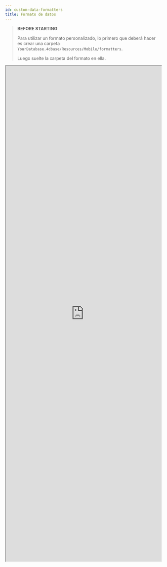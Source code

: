 ```yaml
---
id: custom-data-formatters
title: Formato de datos
---
```


> **BEFORE STARTING**
> 
> Para utilizar un formato personalizado, lo primero que deberá hacer es crear una carpeta `YourDatabase.4dbase/Resources/Mobile/formatters`.
> 
> Luego suelte la carpeta del formato en ella.


<div markdown="1">

<iframe src="https://4d-for-ios.github.io/gallery/#/type/formatter/picker/0" scrolling="no" height="1600" width="100%"></iframe>
</div>
